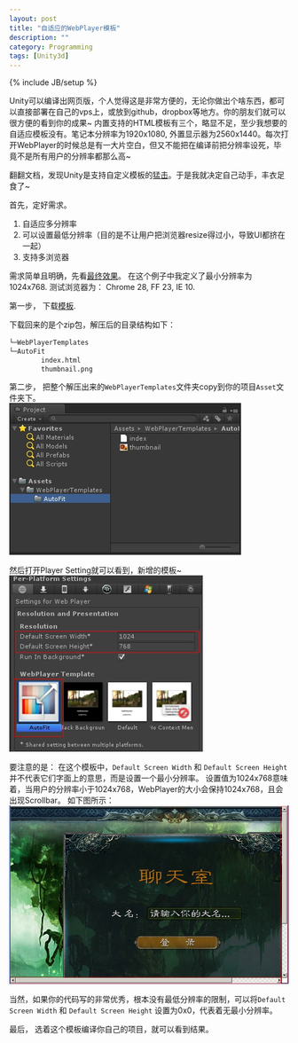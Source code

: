 ```yaml
---
layout: post
title: "自适应的WebPlayer模板"
description: ""
category: Programming
tags: [Unity3d]
---
```

{% include JB/setup %}

Unity可以编译出网页版，个人觉得这是非常方便的，无论你做出个啥东西，都可以直接部署在自己的vps上，或放到github，dropbox等地方。你的朋友们就可以很方便的看到你的成果~ 内置支持的HTML模板有三个，略显不足，至少我想要的自适应模板没有。笔记本分辨率为1920x1080, 外置显示器为2560x1440。每次打开WebPlayer的时候总是有一大片空白，但又不能把在编译前把分辨率设死，毕竟不是所有用户的分辨率都那么高~

翻翻文档，发现Unity是支持自定义模板的<a href="http://docs.unity3d.com/Documentation/Manual/UsingWebPlayertemplates.html" target="_blank">猛击</a>。于是我就决定自己动手，丰衣足食了~
<!--break-->

首先，定好需求。  
1. 自适应多分辨率  
2. 可以设置最低分辨率（目的是不让用户把浏览器resize得过小，导致UI都挤在一起）  
3. 支持多浏览器  

需求简单且明确，先看<a href="http://edwardwong.github.io/Asset/ChatRoom.html" target="_blank">最终效果</a>。 在这个例子中我定义了最小分辨率为1024x768. 测试浏览器为： Chrome 28, FF 23, IE 10.

第一步， 下载<a href="http://edwardwong.github.io/Asset/WebPlayerTemplates.zip">模板</a>.

下载回来的是个zip包，解压后的目录结构如下：

	└─WebPlayerTemplates
    └─AutoFit
            index.html
            thumbnail.png

第二步， 把整个解压出来的`WebPlayerTemplates`文件夹copy到你的项目`Asset`文件夹下。  
<img src="/assets/custom/images/posts/AutofitWebPlayerTemplate01.jpg" />

然后打开Player Setting就可以看到，新增的模板~  
<img src="/assets/custom/images/posts/AutofitWebPlayerTemplate02.jpg" />

要注意的是： 在这个模板中，`Default Screen Width` 和 `Default Screen Height` 并不代表它们字面上的意思，而是设置一个最小分辨率。 设置值为1024x768意味着，当用户的分辨率小于1024x768，WebPlayer的大小会保持1024x768，且会出现Scrollbar。 如下图所示：  
<img src="/assets/custom/images/posts/AutofitWebPlayerTemplate03.jpg" />

当然，如果你的代码写的非常优秀，根本没有最低分辨率的限制，可以将`Default Screen Width` 和 `Default Screen Height` 设置为0x0，代表着无最小分辨率。

最后， 选着这个模板编译你自己的项目，就可以看到结果。
